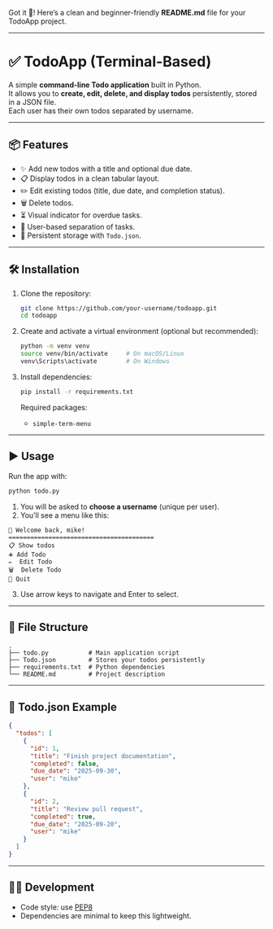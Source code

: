 Got it 🚀! Here’s a clean and beginner-friendly **README.md** file for your TodoApp project.  

---

# ✅ TodoApp (Terminal-Based)

A simple **command-line Todo application** built in Python.  
It allows you to **create, edit, delete, and display todos** persistently, stored in a JSON file.  
Each user has their own todos separated by username.

---

## 📦 Features
- ✨ Add new todos with a title and optional due date.
- 📋 Display todos in a clean tabular layout.
- ✏️  Edit existing todos (title, due date, and completion status).
- 🗑️  Delete todos.
- ⏳ Visual indicator for overdue tasks.
- 👤 User-based separation of tasks.
- 💾 Persistent storage with `Todo.json`.

---

## 🛠️ Installation

1. Clone the repository:
   ```bash
   git clone https://github.com/your-username/todoapp.git
   cd todoapp
   ```

2. Create and activate a virtual environment (optional but recommended):
   ```bash
   python -m venv venv
   source venv/bin/activate     # On macOS/Linux
   venv\Scripts\activate        # On Windows
   ```

3. Install dependencies:
   ```bash
   pip install -r requirements.txt
   ```

   Required packages:
   - `simple-term-menu`

---

## ▶️ Usage

Run the app with:
```bash
python todo.py
```

1. You will be asked to **choose a username** (unique per user).
2. You’ll see a menu like this:

```
👤 Welcome back, mike!
========================================
📋 Show todos
➕ Add Todo
✏️  Edit Todo
🗑️  Delete Todo
👋 Quit
```

3. Use arrow keys to navigate and Enter to select.

---

## 📂 File Structure

```
.
├── todo.py           # Main application script
├── Todo.json         # Stores your todos persistently
├── requirements.txt  # Python dependencies
└── README.md         # Project description
```

---

## 📄 Todo.json Example

```json
{
  "todos": [
    {
      "id": 1,
      "title": "Finish project documentation",
      "completed": false,
      "due_date": "2025-09-30",
      "user": "mike"
    },
    {
      "id": 2,
      "title": "Review pull request",
      "completed": true,
      "due_date": "2025-09-20",
      "user": "mike"
    }
  ]
}
```

---

## 🧑‍💻 Development

- Code style: use [PEP8](https://peps.python.org/pep-0008/)
- Dependencies are minimal to keep this lightweight.
